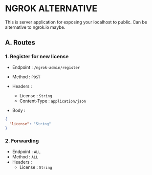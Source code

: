 # NGROK ALTERNATIVE
This is server application for exposing your localhost to public. Can be alternative to ngrok.io maybe.

## A. Routes

### 1. Register for new license
- Endpoint : `/ngrok-admin/register`
- Method : `POST`
- Headers :
  - License : `String`
  - Content-Type : `application/json`
    
- Body :

```json
{
  "license": "String"
}
```

### 2. Forwarding
- Endpoint : `ALL`
- Method : `ALL`
- Headers :
  - License : `String`